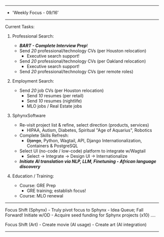 
**********************************************************************
*	'Weekly Focus - 09/16’
**********************************************************************
Current Tasks:

1) Professional Search: 
	- ***BART - Complete Interview Prep***!
	- Send *20* professional/technology CVs (per Houston relocation)
		- Executive search support!
	- Send *20* professional/technology CVs (per Oakland relocation)
		- Executive search support!
	- Send *20* professional/technology CVs (per remote roles)

2) Employment Search:
	- Send *20* job CVs (per Houston relocation)
		- Send *10* resumes (per retail)
		- Send *10* resumes (nightlife)
		- MLO jobs / Real Estate jobs

3) SphynxSoftware
	- Re-visit project list & refine, select direction (products, services)
		- HIPAA, Autism, Diabetes, Spiritual "Age of Aquarius", Robotics
	- Complete Skills Refresh:
		- ~~Django~~, Python, Wagtail, API, Django Internationalization, Containers & PostgreSQL
	- Select UI (no-code / low-code) platform to integrate w/Wagtail
		- Select -> Integrate -> Design UI -> Internationalize
	- ***Initiate AI translation via NLP, LLM, Finetuning - African language discovery***

4) Education / Training:
	- Course: GRE Prep
		* GRE training; establish focus!
	- Course: MLO renewal
	
**********************************************************************

Focus Shift (Sphynx)
	- Truly pivot focus to Sphynx
		- Idea Queue; Fall Forward! Initiate w/OD
	- Acquire seed funding for Sphynx projects (x10) ....

Focus Shift (Art)
	- Create movie (AI usage)
	- Create art (AI integration)

**********************************************************************



